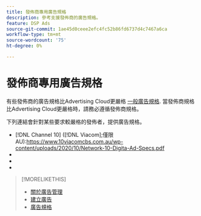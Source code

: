 ```yaml
---
title: 發佈商專用廣告規格
description: 參考支援發佈商的廣告規格。
feature: DSP Ads
source-git-commit: 1ae45d0ceee2efc4fc52b86fd6737d4c7467a6ca
workflow-type: tm+mt
source-wordcount: '75'
ht-degree: 0%

---
```


# 發佈商專用廣告規格

有些發佈商的廣告規格比Advertising Cloud更嚴格 [一般廣告規格](/help/dsp/assets/ad-specs.pdf).  當發佈商規格比Advertising Cloud更嚴格時，請務必遵循發佈商規格。

下列連結會針對某些要求較嚴格的發佈者，提供廣告規格。

* [!DNL Channel 10] ([!DNL Viacom];僅限AU):https://www.10viacomcbs.com.au/wp-content/uploads/2020/10/Network-10-Digita-Ad-Specs.pdf
* 
   [!DNL CBS Interactive Advanced Media]: https://cbsinteractive.com/advertising/ad-specs/list/cbs-interactive-advanced-media
* 
   [!DNL Hulu]: https://advertising.hulu.com/ad-products/video-commercial
* 

   [!DNL NBCUniversal]: https://together.nbcuni.com/nbcu-creative-guidelines

>[!MORELIKETHIS]
>
>* [關於廣告管理](ad-about.md)
>* [建立廣告](ad-create.md)
>* [廣告規格](/help/dsp/assets/ad-specs.pdf)

